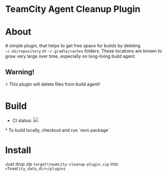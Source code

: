 TeamCity Agent Cleanup Plugin
=========================

# About
A simple plugin, that helps to get free space for builds by deleting `~/.m2/repository` or `~/.gradle/caches` folders.
These locations are known to grow very large over time, especially on long-living build agent.

## Warning!
:zap: This plugin will delete files from build agent!


# Build
* CI status: <a href="https://teamcity.jetbrains.com/viewType.html?buildTypeId=TeamCityPluginsByJetBrains_TeamcityCleanupPlugin_Build&guest=1">
  <img src="https://teamcity.jetbrains.com/guestAuth/app/rest/builds/buildType:TeamCityPluginsByJetBrains_TeamcityCleanupPlugin_Build/statusIcon.svg"/>
</a>
* To build locally, checkout and run `mvn package`

# Install
Just drop zip `target\teamcity-cleanup-plugin.zip` into `<TeamCity_data_dir>/plugins`
